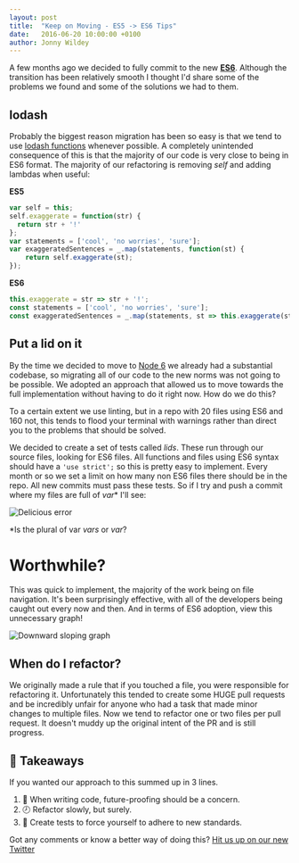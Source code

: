 ```yaml
---
layout: post
title:  "Keep on Moving - ES5 -> ES6 Tips"
date:   2016-06-20 10:00:00 +0100
author: Jonny Wildey
---
```


A few months ago we decided to fully commit to the new [**ES6**](https://github.com/lukehoban/es6features). Although the transition has been relatively smooth I thought I'd share some of the problems we found and some of the solutions we had to them.

## lodash

Probably the biggest reason migration has been so easy is that we tend to use [lodash functions](https://lodash.com/) whenever possible. A completely unintended consequence of this is that the majority of our code is very close to being in ES6 format. The majority of our refactoring is removing _self_ and adding lambdas when useful:

**ES5**

```javascript
var self = this;
self.exaggerate = function(str) {
  return str + '!'
};
var statements = ['cool', 'no worries', 'sure'];
var exaggeratedSentences = _.map(statements, function(st) {
    return self.exaggerate(st);
});

```

**ES6**

```javascript
this.exaggerate = str => str + '!';
const statements = ['cool', 'no worries', 'sure'];
const exaggeratedSentences = _.map(statements, st => this.exaggerate(st) );

```

## Put a lid on it

By the time we decided to move to [Node 6](https://github.com/lukehoban/es6features) we already had a substantial codebase, so migrating all of our code to the new norms was not going to be possible. We adopted an approach that allowed us to move towards the full implementation without having to do it right now. How do we do this?

To a certain extent we use linting, but in a repo with 20 files using ES6 and 160 not, this tends to flood your terminal with warnings rather than direct you to the problems that should be solved.

We decided to create a set of tests called _lids_. These run through our source files, looking for ES6 files. All functions and files using ES6 syntax should have a
`'use strict';` so this is pretty easy to implement. Every month or so we set a limit on how many non ES6 files there should be in the repo. All new commits must pass these tests. So if I try and push a commit where my files are full of _var_* I'll see:


![Delicious error](/images/keep-moving/error.png)


*Is the plural of var _vars_ or _var_?


# Worthwhile?

This was quick to implement, the majority of the work being on file navigation. It's been surprisingly effective, with all of the developers being caught out every now and then. And in terms of ES6 adoption, view this unnecessary graph!

![Downward sloping graph](/images/keep-moving/useful-graph.png)


## When do I refactor?

We originally made a rule that if you touched a file, you were responsible for refactoring it. Unfortunately this tended to create some HUGE pull requests and be incredibly unfair for anyone who had a task that made minor changes to multiple files. Now we tend to refactor one or two files per pull request. It doesn't muddy up the original intent of the PR and is still progress.

## 🍲 Takeaways

If you wanted our approach to this summed up in 3 lines.

1. 🚄 When writing code, future-proofing should be a concern.
2. 🕗 Refactor slowly, but surely.
3. 🚨 Create tests to force yourself to adhere to new standards.

Got any comments or know a better way of doing this? [Hit us up on our new Twitter](https://twitter.com/TrussleTech)
